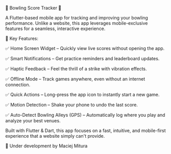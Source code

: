 🎳 Bowling Score Tracker 🎳  

A Flutter-based mobile app for tracking and improving your bowling performance. Unlike a website, this app leverages mobile-exclusive features for a seamless, interactive experience.


🔹 Key Features:


✅ Home Screen Widget – Quickly view live scores without opening the app.

✅ Smart Notifications – Get practice reminders and leaderboard updates.

✅ Haptic Feedback – Feel the thrill of a strike with vibration effects.

✅ Offline Mode – Track games anywhere, even without an internet connection.

✅ Quick Actions – Long-press the app icon to instantly start a new game.

✅ Motion Detection – Shake your phone to undo the last score.

✅ Auto-Detect Bowling Alleys (GPS) – Automatically log where you play and analyze your best venues.



Built with Flutter & Dart, this app focuses on a fast, intuitive, and mobile-first experience that a website simply can't provide.

🚀 Under development by Maciej Mitura
